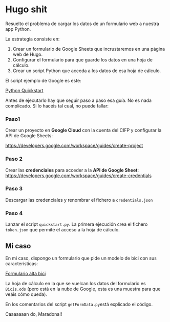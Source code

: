 # Hugo shit

Resuelto el problema de cargar los datos de un formulario web a nuestra app Python.

La estrategia consiste en:
 1. Crear un formulario de Google Sheets que  incrustaremos en una página web de Hugo.
 2. Configurar el formulario para que guarde los datos en una hoja de cálculo.
 3. Crear un script Python que acceda a los datos de esa hoja de cálculo.

El script ejemplo de Google es este: 

[Python Quickstart](https://developers.google.com/sheets/api/quickstart/python "Python Quickstart")

Antes de ejecutarlo hay que seguir paso a paso esa guía. No es nada complicado. Si lo hacéis tal cual, no puede fallar:

### Paso1 
Crear un proyecto en **Google Cloud** con la cuenta del CIFP y configurar la API de Google Sheets:

https://developers.google.com/workspace/guides/create-project 

### Paso 2
Crear las **credenciales** para acceder a la **API de Google Sheet**:
https://developers.google.com/workspace/guides/create-credentials

### Paso 3
Descargar las credenciales y renombrar el fichero a `credentials.json`

### Paso 4
Lanzar el script `quickstart.py`. 
La primera ejecución crea el fichero `token.json` que permite el acceso a la hoja de cálculo.


## Mi caso
En mi caso, dispongo un formulario que pide un modelo de bici con sus características:

[Formulario alta bici](https://docs.google.com/forms/d/e/1FAIpQLSc3H8aE0YD6kwNePHEBuySMGxztKvDdMOG63OcO8aFFL2f2nQ/viewform "Form")

La hoja de cálculo en la que se vuelcan los datos del formulario es `Bicis.ods` (pero está en la nube de Google, esta es una muestra para que veáis cómo queda).

En los comentarios del script `getFormData.py`está explicado el código.

Caaaaaaan do, Maradona!!
